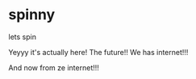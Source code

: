 # spinny
lets spin

Yeyyy it's actually here! The future!! We has internet!!!

And now from ze internet!!!
